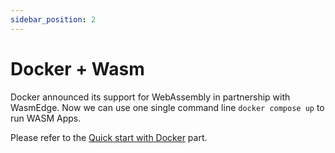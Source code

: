 ```yaml
---
sidebar_position: 2
---
```


# Docker + Wasm

Docker announced its support for WebAssembly in partnership with WasmEdge. Now we can use one single command line `docker compose up` to run WASM Apps.

Please refer to the [Quick start with Docker](../../start/getting-started/quick_start_docker.md) part.

